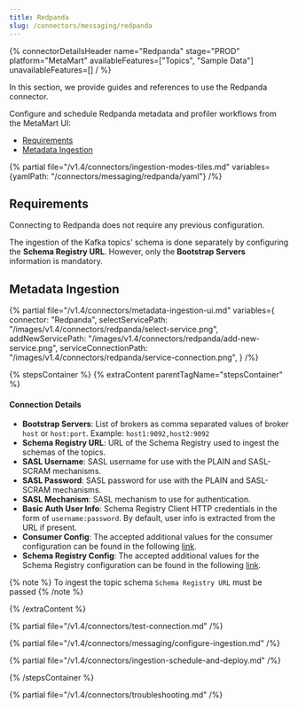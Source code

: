 ```yaml
---
title: Redpanda
slug: /connectors/messaging/redpanda
---
```


{% connectorDetailsHeader
name="Redpanda"
stage="PROD"
platform="MetaMart"
availableFeatures=["Topics", "Sample Data"]
unavailableFeatures=[]
/ %}


In this section, we provide guides and references to use the Redpanda connector.

Configure and schedule Redpanda metadata and profiler workflows from the MetaMart UI:

- [Requirements](#requirements)
- [Metadata Ingestion](#metadata-ingestion)

{% partial file="/v1.4/connectors/ingestion-modes-tiles.md" variables={yamlPath: "/connectors/messaging/redpanda/yaml"} /%}

## Requirements

Connecting to Redpanda does not require any previous configuration.

The ingestion of the Kafka topics' schema is done separately by configuring the **Schema Registry URL**. However, only the **Bootstrap Servers** information is mandatory.

## Metadata Ingestion

{% partial 
  file="/v1.4/connectors/metadata-ingestion-ui.md" 
  variables={
    connector: "Redpanda", 
    selectServicePath: "/images/v1.4/connectors/redpanda/select-service.png",
    addNewServicePath: "/images/v1.4/connectors/redpanda/add-new-service.png",
    serviceConnectionPath: "/images/v1.4/connectors/redpanda/service-connection.png",
} 
/%}

{% stepsContainer %}
{% extraContent parentTagName="stepsContainer" %}

#### Connection Details

- **Bootstrap Servers**: List of brokers as comma separated values of broker `host` or `host:port`. Example: `host1:9092,host2:9092`
- **Schema Registry URL**: URL of the Schema Registry used to ingest the schemas of the topics.
- **SASL Username**: SASL username for use with the PLAIN and SASL-SCRAM mechanisms.
- **SASL Password**: SASL password for use with the PLAIN and SASL-SCRAM mechanisms.
- **SASL Mechanism**: SASL mechanism to use for authentication.
- **Basic Auth User Info**: Schema Registry Client HTTP credentials in the form of `username:password`. By default, user info is extracted from the URL if present.
- **Consumer Config**: The accepted additional values for the consumer configuration can be found in the following [link](https://github.com/edenhill/librdkafka/blob/master/CONFIGURATION.md).
- **Schema Registry Config**: The accepted additional values for the Schema Registry configuration can be found in the following [link](https://docs.confluent.io/platform/current/clients/confluent-kafka-python/html/index.html#schemaregistryclient).

{% note %}
To ingest the topic schema `Schema Registry URL` must be passed
{% /note %}

{% /extraContent %}

{% partial file="/v1.4/connectors/test-connection.md" /%}

{% partial file="/v1.4/connectors/messaging/configure-ingestion.md" /%}

{% partial file="/v1.4/connectors/ingestion-schedule-and-deploy.md" /%}

{% /stepsContainer %}

{% partial file="/v1.4/connectors/troubleshooting.md" /%}
